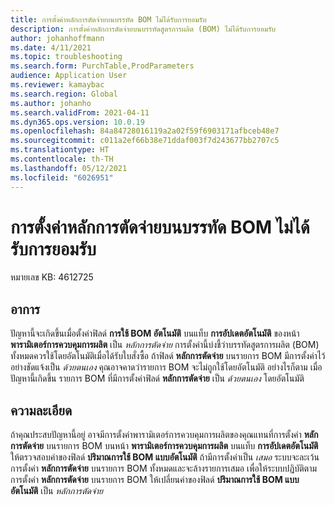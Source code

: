 ```yaml
---
title: การตั้งค่าหลักการตัดจ่ายบนบรรทัด BOM ไม่ได้รับการยอมรับ
description: การตั้งค่าหลักการตัดจ่ายบนบรรทัดสูตรการผลิต (BOM) ไม่ได้รับการยอมรับ
author: johanhoffmann
ms.date: 4/11/2021
ms.topic: troubleshooting
ms.search.form: PurchTable,ProdParameters
audience: Application User
ms.reviewer: kamaybac
ms.search.region: Global
ms.author: johanho
ms.search.validFrom: 2021-04-11
ms.dyn365.ops.version: 10.0.19
ms.openlocfilehash: 84a84728016119a2a02f59f6903171afbceb48e7
ms.sourcegitcommit: c011a2ef66b38e71ddaf003f7d243677bb2707c5
ms.translationtype: HT
ms.contentlocale: th-TH
ms.lasthandoff: 05/12/2021
ms.locfileid: "6026951"
---
```

# <a name="flushing-principle-settings-on-bom-lines-arent-respected"></a>การตั้งค่าหลักการตัดจ่ายบนบรรทัด BOM ไม่ได้รับการยอมรับ

หมายเลข KB: 4612725

## <a name="symptoms"></a>อาการ

ปัญหานี้จะเกิดขึ้นเมื่อตั้งค่าฟิลด์ **การใช้ BOM อัตโนมัติ** บนแท็บ **การอัปเดตอัตโนมัติ** ของหน้า **พารามิเตอร์การควบคุมการผลิต** เป็น *หลักการตัดจ่าย* การตั้งค่านี้บ่งชี้ว่าบรรทัดสูตรการผลิต (BOM) ทั้งหมดควรใช้โดยอัตโนมัติเมื่อได้รับใบสั่งซื้อ ถ้าฟิลด์ **หลักการตัดจ่าย** บนรายการ BOM มีการตั้งค่าไว้อย่างชัดแจ้งเป็น *ด้วยตนเอง* คุณอาจคาดว่ารายการ BOM จะไม่ถูกใช้โดยอัตโนมัติ อย่างไรก็ตาม เมื่อปัญหานี้เกิดขึ้น รายการ BOM ที่มีการตั้งค่าฟิลด์ **หลักการตัดจ่าย** เป็น *ด้วยตนเอง* โดยอัตโนมัติ

## <a name="resolution"></a>ความละเอียด

ถ้าคุณประสบปัญหานี้อยู่ อาจมีการตั้งค่าพารามิเตอร์การควบคุมการผลิตของคุณแทนที่การตั้งค่า **หลักการตัดจ่าย** บนรายการ BOM บนหน้า **พารามิเตอร์การควบคุมการผลิต** บนแท็บ **การอัปเดตอัตโนมัติ** ให้ตรวจสอบค่าของฟิลด์ **ปริมาณการใช้ BOM แบบอัตโนมัติ** ถ้ามีการตั้งค่าเป็น *เสมอ* ระบบจะละเว้นการตั้งค่า **หลักการตัดจ่าย** บนรายการ BOM ทั้งหมดและจะล้างรายการเสมอ เพื่อให้ระบบปฏิบัติตามการตั้งค่า **หลักการตัดจ่าย** บนรายการ BOM ให้เปลี่ยนค่าของฟิลด์ **ปริมาณการใช้ BOM แบบอัตโนมัติ** เป็น *หลักการตัดจ่าย*
